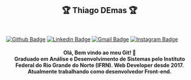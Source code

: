 <h2 align="center">
    🏆 Thiago DEmas 🏆 
</h1>
<br>

  [![Github Badge](https://img.shields.io/badge/-Github-000?style=flat-square&logo=Github&logoColor=white&link=https://github.com/lucasgdb)](https://github.com/thiagodemas)
[![Linkedin Badge](https://img.shields.io/badge/-LinkedIn-blue?style=flat-square&logo=Linkedin&logoColor=white&link=https://www.linkedin.com/in/hiuryoliveira/)](https://www.linkedin.com/in/thiagodemas/)
[![Gmail Badge](https://img.shields.io/badge/-Gmail-c14438?style=flat-square&logo=Gmail&logoColor=white&link=mailto:hiuryo1996@gmail.com)](mailto:thiago.demas7@gmail.com)
[![Instagram Badge](https://img.shields.io/badge/-Instagram-C13584?style=flat-square&labelColor=C13584&logo=instagram&logoColor=white&link=https://www.instagram.com/hiury.oliveira_/)](https://www.instagram.com/thiagodemas/)

<h4 align="center">
  Olá, Bem vindo ao meu Git! 👋 <br>
  Graduado em Análise e Desenvolvimento de Sistemas pelo Instituto Federal do Rio Grande do Norte (IFRN). Web Developer desde 2017. Atualmente trabalhando como desenvolvedor Front-end.
</h4>






